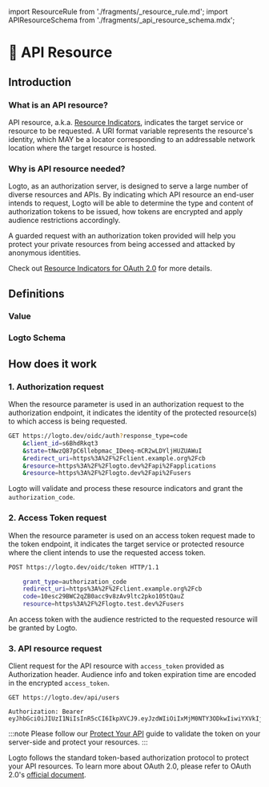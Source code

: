 import ResourceRule from './fragments/\_resource_rule.md';
import APIResourceSchema from './fragments/\_api_resource_schema.mdx';

# 📁 API Resource

## Introduction

### What is an API resource?

API resource, a.k.a. [Resource Indicators](https://www.rfc-editor.org/rfc/rfc8707.html), indicates the target service or resource to be requested. A URI format variable represents the resource's identity, which MAY be a locator corresponding to an addressable network location where the target resource is hosted.

### Why is API resource needed?

Logto, as an authorization server, is designed to serve a large number of diverse resources and APIs. By indicating which API resource an end-user intends to request, Logto will be able to determine the type and content of authorization tokens to be issued, how tokens are encrypted and apply audience restrictions accordingly.

A guarded request with an authorization token provided will help you protect your private resources from being accessed and attacked by anonymous identities.

Check out [Resource Indicators for OAuth 2.0](https://www.rfc-editor.org/rfc/rfc8707.html) for more details.

## Definitions

### Value

<ResourceRule />

### Logto Schema

<APIResourceSchema />

## How does it work

### 1. Authorization request

When the resource parameter is used in an authorization request to the authorization endpoint, it indicates the identity of the protected resource(s) to which access is being requested.

```bash
GET https://logto.dev/oidc/auth?response_type=code
    &client_id=s6BhdRkqt3
    &state=tNwzQ87pC6llebpmac_IDeeq-mCR2wLDYljHUZUAWuI
    &redirect_uri=https%3A%2F%2Fclient.example.org%2Fcb
    &resource=https%3A%2F%2Flogto.dev%2Fapi%2Fapplications
    &resource=https%3A%2F%2Flogto.dev%2Fapi%2Fusers
```

Logto will validate and process these resource indicators and grant the `authorization_code`.

### 2. Access Token request

When the resource parameter is used on an access token request made to the token endpoint, it indicates the target service or protected resource where the client intends to use the requested access token.

```bash
POST https://logto.dev/oidc/token HTTP/1.1

    grant_type=authorization_code
    redirect_uri=https%3A%2F%2Fclient.example.org%2Fcb
    code=10esc29BWC2qZB0acc9v8zAv9ltc2pko105tQauZ
    resource=https%3A%2F%2Flogto.test.dev%2Fusers
```

An access token with the audience restricted to the requested resource will be granted by Logto.

### 3. API resource request

Client request for the API resource with `access_token` provided as Authorization header. Audience info and token expiration time are encoded in the encrypted `access_token`.

```
GET https://logto.dev/api/users

Authorization: Bearer eyJhbGciOiJIUzI1NiIsInR5cCI6IkpXVCJ9.eyJzdWIiOiIxMjM0NTY3ODkwIiwiYXVkIjoiaHR0cHM6Ly9sb2d0by5kZXYvYXBpL3VzZXJzIiwiaXNzIjoiaHR0cHM6Ly9sb2d0by5kZXYvb2lkYyIsIm5hbWUiOiJKb2huIERvZSIsImlhdCI6MTUxNjIzOTAyMiwiZXhwIjoxNTE2MzI1NDIyfQ.PjIJl00YNC84EPNYLEdpEEAdAxqhekCYhFEckvRokek

```

:::note
Please follow our [Protect Your API](../../recipes/protect-your-api/README.md) guide to validate the token on your server-side and protect your resources.
:::

Logto follows the standard token-based authorization protocol to protect your API resources. To learn more about OAuth 2.0, please refer to OAuth 2.0's [official document](https://datatracker.ietf.org/doc/html/rfc6749#section-1.3.1).
